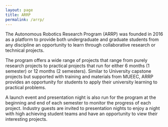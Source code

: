 ```yaml
---
layout: page
title: ARRP
permalink: /arrp/
---
```



​The Autonomous Robotics Research Program (ARRP) was founded in 2016 as a platform to provide both undergraduate and graduate students from any discipline an opportunity to learn through collaborative research or technical projects.

The program offers a wide range of projects that range from purely research projects to practical projects that run for either 6 months (1 semester) or 12 months (2 semesters). Similar to University capstone projects but supported with training and materials from MUEEC, ARRP provides an opportunity for students to apply their university learning to practical problems.

A launch event and presentation night is also run for the program at the beginning and end of each semester to monitor the progress of each project. Industry guests are invited to presentation nights to enjoy a night with high achieving student teams and have an opportunity to view their interesting projects.​